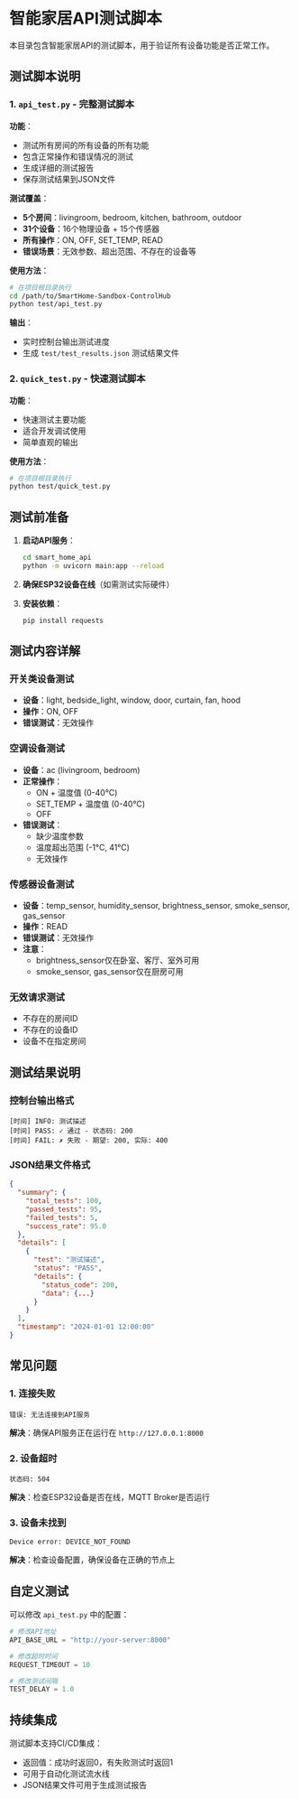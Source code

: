 # 智能家居API测试脚本

本目录包含智能家居API的测试脚本，用于验证所有设备功能是否正常工作。

## 测试脚本说明

### 1. `api_test.py` - 完整测试脚本

**功能**：
- 测试所有房间的所有设备的所有功能
- 包含正常操作和错误情况的测试
- 生成详细的测试报告
- 保存测试结果到JSON文件

**测试覆盖**：
- **5个房间**：livingroom, bedroom, kitchen, bathroom, outdoor
- **31个设备**：16个物理设备 + 15个传感器
- **所有操作**：ON, OFF, SET_TEMP, READ
- **错误场景**：无效参数、超出范围、不存在的设备等

**使用方法**：
```bash
# 在项目根目录执行
cd /path/to/SmartHome-Sandbox-ControlHub
python test/api_test.py
```

**输出**：
- 实时控制台输出测试进度
- 生成 `test/test_results.json` 测试结果文件

### 2. `quick_test.py` - 快速测试脚本

**功能**：
- 快速测试主要功能
- 适合开发调试使用
- 简单直观的输出

**使用方法**：
```bash
# 在项目根目录执行
python test/quick_test.py
```

## 测试前准备

1. **启动API服务**：
   ```bash
   cd smart_home_api
   python -m uvicorn main:app --reload
   ```

2. **确保ESP32设备在线**（如需测试实际硬件）

3. **安装依赖**：
   ```bash
   pip install requests
   ```

## 测试内容详解

### 开关类设备测试
- **设备**：light, bedside_light, window, door, curtain, fan, hood
- **操作**：ON, OFF
- **错误测试**：无效操作

### 空调设备测试
- **设备**：ac (livingroom, bedroom)
- **正常操作**：
  - ON + 温度值 (0-40°C)
  - SET_TEMP + 温度值 (0-40°C)  
  - OFF
- **错误测试**：
  - 缺少温度参数
  - 温度超出范围 (-1°C, 41°C)
  - 无效操作

### 传感器设备测试
- **设备**：temp_sensor, humidity_sensor, brightness_sensor, smoke_sensor, gas_sensor
- **操作**：READ
- **错误测试**：无效操作
- **注意**：
  - brightness_sensor仅在卧室、客厅、室外可用
  - smoke_sensor, gas_sensor仅在厨房可用

### 无效请求测试
- 不存在的房间ID
- 不存在的设备ID
- 设备不在指定房间

## 测试结果说明

### 控制台输出格式
```
[时间] INFO: 测试描述
[时间] PASS: ✓ 通过 - 状态码: 200
[时间] FAIL: ✗ 失败 - 期望: 200, 实际: 400
```

### JSON结果文件格式
```json
{
  "summary": {
    "total_tests": 100,
    "passed_tests": 95,
    "failed_tests": 5,
    "success_rate": 95.0
  },
  "details": [
    {
      "test": "测试描述",
      "status": "PASS",
      "details": {
        "status_code": 200,
        "data": {...}
      }
    }
  ],
  "timestamp": "2024-01-01 12:00:00"
}
```

## 常见问题

### 1. 连接失败
```
错误: 无法连接到API服务
```
**解决**：确保API服务正在运行在 `http://127.0.0.1:8000`

### 2. 设备超时
```
状态码: 504
```
**解决**：检查ESP32设备是否在线，MQTT Broker是否运行

### 3. 设备未找到
```
Device error: DEVICE_NOT_FOUND
```
**解决**：检查设备配置，确保设备在正确的节点上

## 自定义测试

可以修改 `api_test.py` 中的配置：

```python
# 修改API地址
API_BASE_URL = "http://your-server:8000"

# 修改超时时间
REQUEST_TIMEOUT = 10

# 修改测试间隔
TEST_DELAY = 1.0
```

## 持续集成

测试脚本支持CI/CD集成：
- 返回值：成功时返回0，有失败测试时返回1
- 可用于自动化测试流水线
- JSON结果文件可用于生成测试报告